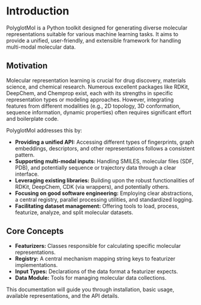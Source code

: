 # Introduction

PolyglotMol is a Python toolkit designed for generating diverse molecular representations suitable for various machine learning tasks. It aims to provide a unified, user-friendly, and extensible framework for handling multi-modal molecular data.

## Motivation

Molecular representation learning is crucial for drug discovery, materials science, and chemical research. Numerous excellent packages like RDKit, DeepChem, and Chemprop exist, each with its strengths in specific representation types or modeling approaches. However, integrating features from different modalities (e.g., 2D topology, 3D conformation, sequence information, dynamic properties) often requires significant effort and boilerplate code.

PolyglotMol addresses this by:

* **Providing a unified API:** Accessing different types of fingerprints, graph embeddings, descriptors, and other representations follows a consistent pattern.
* **Supporting multi-modal inputs:** Handling SMILES, molecular files (SDF, PDB), and potentially sequence or trajectory data through a clear interface.
* **Leveraging existing libraries:** Building upon the robust functionalities of RDKit, DeepChem, CDK (via wrappers), and potentially others.
* **Focusing on good software engineering:** Employing clear abstractions, a central registry, parallel processing utilities, and standardized logging.
* **Facilitating dataset management:** Offering tools to load, process, featurize, analyze, and split molecular datasets.

## Core Concepts

* **Featurizers:** Classes responsible for calculating specific molecular representations.
* **Registry:** A central mechanism mapping string keys to featurizer implementations.
* **Input Types:** Declarations of the data format a featurizer expects.
* **Data Module:** Tools for managing molecular data collections.

This documentation will guide you through installation, basic usage, available representations, and the API details.